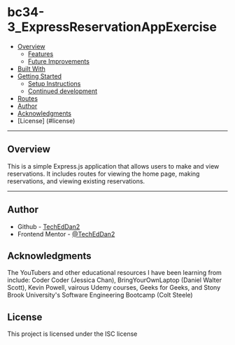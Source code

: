 # bc34-3_ExpressReservationAppExercise

- [Overview](#overview)
  - [Features](#features)
  - [Future Improvements](#future-improvements)
- [Built With](#built-with)
- [Getting Started](#getting-started)
  - [Setup Instructions](#setup-instructions)
  - [Continued development](#continued-development)
- [Routes](#routes)
- [Author](#author)
- [Acknowledgments](#acknowledgments)
- [License] (#license)

---
## Overview
This is a simple Express.js application that allows users to make and view reservations. It includes routes for viewing the home page, making reservations, and viewing existing reservations.

--- 

## Author
- Github - [TechEdDan2](https://github.com/TechEdDan2)
- Frontend Mentor - [@TechEdDan2](https://www.frontendmentor.io/profile/TechEdDan2)

## Acknowledgments
The YouTubers and other educational resources I have been learning from include: Coder Coder (Jessica Chan), BringYourOwnLaptop (Daniel Walter Scott), Kevin Powell, vairous Udemy courses, Geeks for Geeks, and Stony Brook University's Software Engineering Bootcamp (Colt Steele) 

## License
This project is licensed under the ISC license